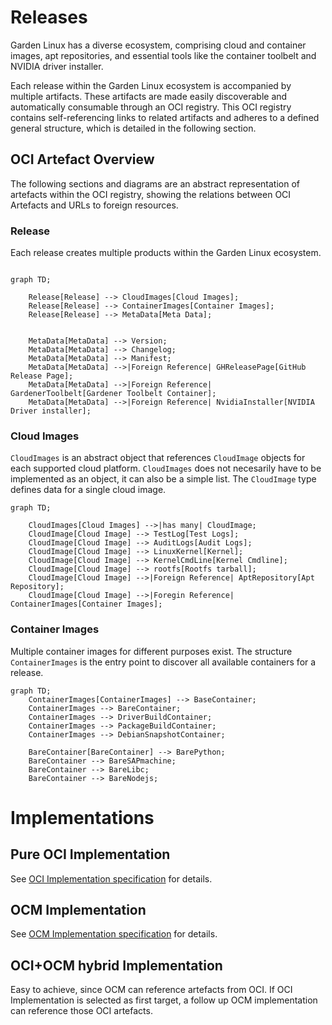 # Releases

Garden Linux has a diverse ecosystem, comprising cloud and container images, apt repositories, and essential tools like the container toolbelt and NVIDIA driver installer. 

Each release within the Garden Linux ecosystem is accompanied by multiple artifacts. 
These artifacts are made easily discoverable and automatically consumable through an OCI registry. 
This OCI registry contains self-referencing links to related artifacts and adheres to a defined general structure, which is detailed in the following section.



## OCI Artefact Overview

The following sections and diagrams are an abstract representation of artefacts within the OCI registry,
showing the relations between OCI Artefacts and URLs to foreign resources.

### Release
Each release creates multiple products within the Garden Linux ecosystem. 
```mermaid

graph TD;

    Release[Release] --> CloudImages[Cloud Images];
    Release[Release] --> ContainerImages[Container Images];
    Release[Release] --> MetaData[Meta Data];


    MetaData[MetaData] --> Version;
    MetaData[MetaData] --> Changelog;
    MetaData[MetaData] --> Manifest;
    MetaData[MetaData] -->|Foreign Reference| GHReleasePage[GitHub Release Page];
    MetaData[MetaData] -->|Foreign Reference| GardenerToolbelt[Gardener Toolbelt Container];
    MetaData[MetaData] -->|Foreign Reference| NvidiaInstaller[NVIDIA Driver installer];

```


### Cloud Images 
`CloudImages` is an abstract object that references `CloudImage` objects for each supported cloud platform.
`CloudImages` does not necesarily have to be implemented as an object, it can also be a simple list.
The `CloudImage` type defines data for a single cloud image.


```mermaid
graph TD;

    CloudImages[Cloud Images] -->|has many| CloudImage;
    CloudImage[Cloud Image] --> TestLog[Test Logs];
    CloudImage[Cloud Image] --> AuditLogs[Audit Logs];
    CloudImage[Cloud Image] --> LinuxKernel[Kernel];
    CloudImage[Cloud Image] --> KernelCmdLine[Kernel Cmdline];
    CloudImage[Cloud Image] --> rootfs[Rootfs tarball];
    CloudImage[Cloud Image] -->|Foreign Reference| AptRepository[Apt Repository];
    CloudImage[Cloud Image] -->|Foregin Reference| ContainerImages[Container Images];

```



### Container Images

Multiple container images for different purposes exist.
The structure `ContainerImages` is the entry point to discover all available containers for a release.

```mermaid
graph TD;
    ContainerImages[ContainerImages] --> BaseContainer;
    ContainerImages --> BareContainer;
    ContainerImages --> DriverBuildContainer;
    ContainerImages --> PackageBuildContainer;
    ContainerImages --> DebianSnapshotContainer;

    BareContainer[BareContainer] --> BarePython;
    BareContainer --> BareSAPmachine;
    BareContainer --> BareLibc;
    BareContainer --> BareNodejs;
```

# Implementations

## Pure OCI Implementation
See [OCI Implementation specification](oci-implementation-specification.md) for details.

## OCM Implementation 

See [OCM Implementation specification](ocm-implementation-specification.md) for details.


## OCI+OCM hybrid Implementation 

Easy to achieve, since OCM can reference artefacts from OCI. 
If OCI Implementation is selected as first target, a follow up OCM implementation can reference those 
OCI artefacts.


